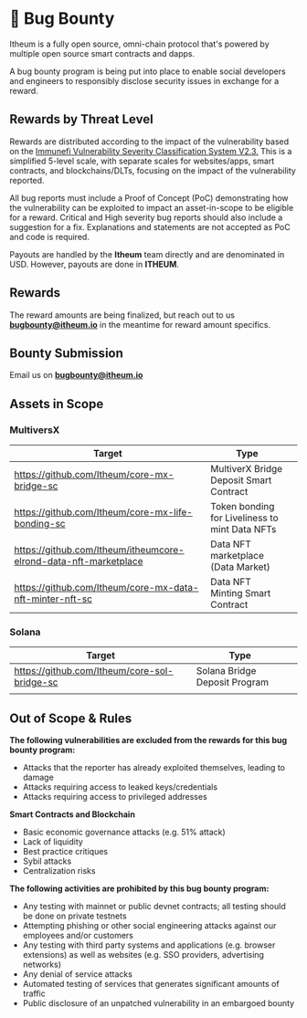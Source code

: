 # 🐞 Bug Bounty

Itheum is a fully open source, omni-chain protocol that's powered by multiple open source smart contracts and dapps.

A bug bounty program is being put into place to enable social developers and engineers to responsibly disclose security issues in exchange for a reward.

## Rewards by Threat Level

Rewards are distributed according to the impact of the vulnerability based on the [Immunefi Vulnerability Severity Classification System V2.3.](https://immunefi.com/immunefi-vulnerability-severity-classification-system-v2-3/) This is a simplified 5-level scale, with separate scales for websites/apps, smart contracts, and blockchains/DLTs, focusing on the impact of the vulnerability reported.

All bug reports must include a Proof of Concept (PoC) demonstrating how the vulnerability can be exploited to impact an asset-in-scope to be eligible for a reward. Critical and High severity bug reports should also include a suggestion for a fix. Explanations and statements are not accepted as PoC and code is required.

Payouts are handled by the **Itheum** team directly and are denominated in USD. However, payouts are done in **ITHEUM**.

## Rewards

The reward amounts are being finalized, but reach out to us **bugbounty@itheum.io** in the meantime for reward amount specifics.&#x20;

## Bounty Submission

Email us on **bugbounty@itheum.io**

## Assets in Scope

### MultiversX

<table><thead><tr><th>Target</th><th>Type</th><th data-hidden></th></tr></thead><tbody><tr><td><a href="https://github.com/Itheum/core-mx-bridge-sc">https://github.com/Itheum/core-mx-bridge-sc</a></td><td>MultiverX Bridge Deposit Smart Contract</td><td></td></tr><tr><td><a href="https://github.com/Itheum/core-mx-life-bonding-sc">https://github.com/Itheum/core-mx-life-bonding-sc</a></td><td>Token bonding for Liveliness to mint Data NFTs</td><td></td></tr><tr><td><a href="https://github.com/Itheum/itheumcore-elrond-data-nft-marketplace">https://github.com/Itheum/itheumcore-elrond-data-nft-marketplace</a></td><td>Data NFT marketplace (Data Market)</td><td></td></tr><tr><td><a href="https://github.com/Itheum/core-mx-data-nft-minter-nft-sc">https://github.com/Itheum/core-mx-data-nft-minter-nft-sc</a></td><td> Data NFT Minting Smart Contract</td><td></td></tr></tbody></table>

### Solana

<table><thead><tr><th>Target</th><th>Type</th><th data-hidden></th></tr></thead><tbody><tr><td><a href="https://github.com/Itheum/core-sol-bridge-sc">https://github.com/Itheum/core-sol-bridge-sc</a></td><td>Solana Bridge Deposit Program</td><td></td></tr><tr><td></td><td></td><td></td></tr></tbody></table>

## Out of Scope & Rules

**The following vulnerabilities are excluded from the rewards for this bug bounty program:**

* Attacks that the reporter has already exploited themselves, leading to damage
* Attacks requiring access to leaked keys/credentials
* Attacks requiring access to privileged addresses

**Smart Contracts and Blockchain**

* Basic economic governance attacks (e.g. 51% attack)
* Lack of liquidity
* Best practice critiques
* Sybil attacks
* Centralization risks

**The following activities are prohibited by this bug bounty program:**

* Any testing with mainnet or public devnet contracts; all testing should be done on private testnets
* Attempting phishing or other social engineering attacks against our employees and/or customers
* Any testing with third party systems and applications (e.g. browser extensions) as well as websites (e.g. SSO providers, advertising networks)
* Any denial of service attacks
* Automated testing of services that generates significant amounts of traffic
* Public disclosure of an unpatched vulnerability in an embargoed bounty
